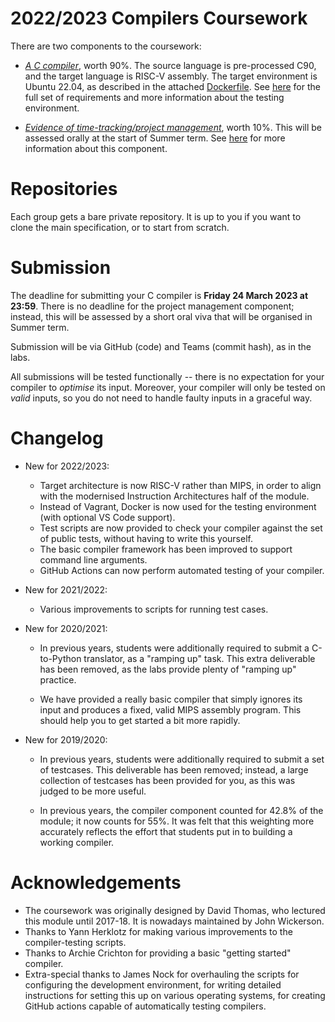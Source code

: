2022/2023 Compilers Coursework
==============================

There are two components to the coursework:

- [*A C compiler*](c_compiler.md), worth 90%. The source language is pre-processed C90, and the target language is RISC-V assembly. The target environment is Ubuntu 22.04, as described in the attached [Dockerfile](Dockerfile). See [here](./c_compiler.md) for the full set of requirements and more information about the testing environment.

- [*Evidence of time-tracking/project management*](management.md), worth 10%. This will be assessed orally at the start of Summer term. See [here](management.md) for more information about this component.

Repositories
============

Each group gets a bare private repository. It is up to you if you want to clone the main specification, or to start from scratch.

Submission
==========

The deadline for submitting your C compiler is **Friday 24 March 2023 at 23:59**. There is no deadline for the project management component; instead, this will be assessed by a short oral viva that will be organised in Summer term.

Submission will be via GitHub (code) and Teams (commit hash), as in the labs.

All submissions will be tested functionally -- there is no expectation for your compiler to *optimise* its input. Moreover, your compiler will only be tested on *valid* inputs, so you do not need to handle faulty inputs in a graceful way.

Changelog
=========

* New for 2022/2023:

    * Target architecture is now RISC-V rather than MIPS, in order to align with the modernised Instruction Architectures half of the module.
    * Instead of Vagrant, Docker is now used for the testing environment (with optional VS Code support).
    * Test scripts are now provided to check your compiler against the set of public tests, without having to write this yourself.
    * The basic compiler framework has been improved to support command line arguments.
    * GitHub Actions can now perform automated testing of your compiler.

* New for 2021/2022:

    * Various improvements to scripts for running test cases.

* New for 2020/2021:

    * In previous years, students were additionally required to submit a C-to-Python translator, as a "ramping up" task. This extra deliverable has been removed, as the labs provide plenty of "ramping up" practice.

    * We have provided a really basic compiler that simply ignores its input and produces a fixed, valid MIPS assembly program. This should help you to get started a bit more rapidly.

* New for 2019/2020:

    * In previous years, students were additionally required to submit a set of testcases. This deliverable has been removed; instead, a large collection of testcases has been provided for you, as this was judged to be more useful.

    * In previous years, the compiler component counted for 42.8% of the module; it now counts for 55%. It was felt that this weighting more accurately reflects the effort that students put in to building a working compiler.

Acknowledgements
================

* The coursework was originally designed by David Thomas, who lectured this module until 2017-18. It is nowadays maintained by John Wickerson.
* Thanks to Yann Herklotz for making various improvements to the compiler-testing scripts.
* Thanks to Archie Crichton for providing a basic "getting started" compiler.
* Extra-special thanks to James Nock for overhauling the scripts for configuring the development environment, for writing detailed instructions for setting this up on various operating systems, for creating GitHub actions capable of automatically testing compilers.
